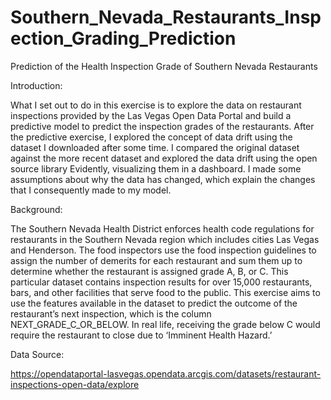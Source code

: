 # Southern_Nevada_Restaurants_Inspection_Grading_Prediction
Prediction of the Health Inspection Grade of Southern Nevada Restaurants

Introduction:

What I set out to do in this exercise is to explore the data on restaurant inspections provided by the Las Vegas Open Data Portal and build a predictive model to predict the inspection grades of the restaurants. After the predictive exercise, I explored the concept of data drift using the dataset I downloaded after some time. I compared the original dataset against the more recent dataset and explored the data drift using the open source library Evidently, visualizing them in a dashboard. I made some assumptions about why the data has changed, which explain the changes that I consequently made to my model. 

Background: 

The Southern Nevada Health District enforces health code regulations for restaurants in the Southern Nevada region which includes cities Las Vegas and Henderson. The food inspectors use the food inspection guidelines to assign the number of demerits for each restaurant and sum them up to determine whether the restaurant is assigned grade A, B, or C. This particular dataset contains inspection results for over 15,000 restaurants, bars, and other facilities that serve food to the public. This exercise aims to use the features available in the dataset to predict the outcome of the restaurant’s next inspection, which is the column NEXT_GRADE_C_OR_BELOW. In real life, receiving the grade below C would require the restaurant to close due to ‘Imminent Health Hazard.’ 

Data Source: 

https://opendataportal-lasvegas.opendata.arcgis.com/datasets/restaurant-inspections-open-data/explore
